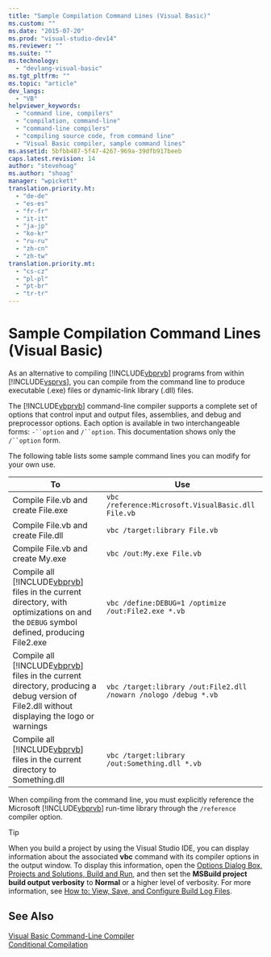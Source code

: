 ```yaml
---
title: "Sample Compilation Command Lines (Visual Basic)"
ms.custom: ""
ms.date: "2015-07-20"
ms.prod: "visual-studio-dev14"
ms.reviewer: ""
ms.suite: ""
ms.technology: 
  - "devlang-visual-basic"
ms.tgt_pltfrm: ""
ms.topic: "article"
dev_langs: 
  - "VB"
helpviewer_keywords: 
  - "command line, compilers"
  - "compilation, command-line"
  - "command-line compilers"
  - "compiling source code, from command line"
  - "Visual Basic compiler, sample command lines"
ms.assetid: 5bfbb487-5f47-4267-969a-39dfb917beeb
caps.latest.revision: 14
author: "stevehoag"
ms.author: "shoag"
manager: "wpickett"
translation.priority.ht: 
  - "de-de"
  - "es-es"
  - "fr-fr"
  - "it-it"
  - "ja-jp"
  - "ko-kr"
  - "ru-ru"
  - "zh-cn"
  - "zh-tw"
translation.priority.mt: 
  - "cs-cz"
  - "pl-pl"
  - "pt-br"
  - "tr-tr"
---
```

# Sample Compilation Command Lines (Visual Basic)
As an alternative to compiling [!INCLUDE[vbprvb](../../../csharp\programming-guide\concepts\linq/includes/vbprvb_md.md)] programs from within [!INCLUDE[vsprvs](../../../csharp/includes/vsprvs_md.md)], you can compile from the command line to produce executable (.exe) files or dynamic-link library (.dll) files.  
  
 The [!INCLUDE[vbprvb](../../../csharp\programming-guide\concepts\linq/includes/vbprvb_md.md)] command-line compiler supports a complete set of options that control input and output files, assemblies, and debug and preprocessor options. Each option is available in two interchangeable forms: `-``option` and `/``option`. This documentation shows only the `/``option` form.  
  
 The following table lists some sample command lines you can modify for your own use.  
  
|To|Use|  
|--------|---------|  
|Compile File.vb and create File.exe|`vbc /reference:Microsoft.VisualBasic.dll File.vb`|  
|Compile File.vb and create File.dll|`vbc /target:library File.vb`|  
|Compile File.vb and create My.exe|`vbc /out:My.exe File.vb`|  
|Compile all [!INCLUDE[vbprvb](../../../csharp\programming-guide\concepts\linq/includes/vbprvb_md.md)] files in the current directory, with optimizations on and the `DEBUG` symbol defined, producing File2.exe|`vbc /define:DEBUG=1 /optimize /out:File2.exe *.vb`|  
|Compile all [!INCLUDE[vbprvb](../../../csharp\programming-guide\concepts\linq/includes/vbprvb_md.md)] files in the current directory, producing a debug version of File2.dll without displaying the logo or warnings|`vbc /target:library /out:File2.dll /nowarn /nologo /debug *.vb`|  
|Compile all [!INCLUDE[vbprvb](../../../csharp\programming-guide\concepts\linq/includes/vbprvb_md.md)] files in the current directory to Something.dll|`vbc /target:library /out:Something.dll *.vb`|  
  
 When compiling from the command line, you must explicitly reference the Microsoft [!INCLUDE[vbprvb](../../../csharp\programming-guide\concepts\linq/includes/vbprvb_md.md)] run-time library through the `/reference` compiler option.  
  
> [!TIP]
>  When you build a project by using the Visual Studio IDE, you can display information about the associated **vbc** command with its compiler options in the output window. To display this information, open the [Options Dialog Box,  Projects and Solutions, Build and Run](../Topic/Options%20Dialog%20Box,%20%20Projects%20and%20Solutions,%20Build%20and%20Run.md), and then set the **MSBuild project build output verbosity** to **Normal** or a higher level of verbosity. For more information, see [How to: View, Save, and Configure Build Log Files](../Topic/How%20to:%20View,%20Save,%20and%20Configure%20Build%20Log%20Files.md).  
  
## See Also  
 [Visual Basic Command-Line Compiler](../../../visual-basic\reference\command-line-compiler/index.md)   
 [Conditional Compilation](../../../visual-basic\programming-guide\program-structure/conditional-compilation.md)
